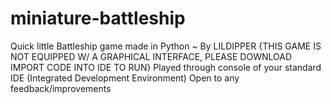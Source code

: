 # miniature-battleship
Quick little Battleship game made in Python ~ By LILDIPPER
{THIS GAME IS NOT EQUIPPED W/ A GRAPHICAL INTERFACE, PLEASE DOWNLOAD IMPORT CODE INTO IDE TO RUN}
Played through console of your standard IDE (Integrated Development Environment) 
Open to any feedback/improvements
